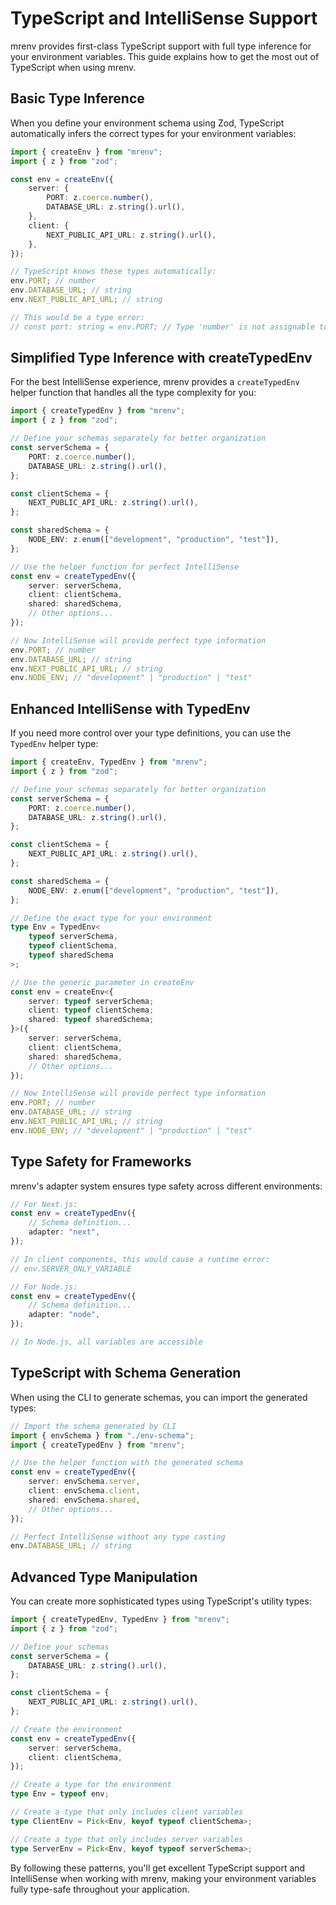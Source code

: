 # TypeScript and IntelliSense Support

mrenv provides first-class TypeScript support with full type inference for your environment variables. This guide explains how to get the most out of TypeScript when using mrenv.

## Basic Type Inference

When you define your environment schema using Zod, TypeScript automatically infers the correct types for your environment variables:

```typescript
import { createEnv } from "mrenv";
import { z } from "zod";

const env = createEnv({
	server: {
		PORT: z.coerce.number(),
		DATABASE_URL: z.string().url(),
	},
	client: {
		NEXT_PUBLIC_API_URL: z.string().url(),
	},
});

// TypeScript knows these types automatically:
env.PORT; // number
env.DATABASE_URL; // string
env.NEXT_PUBLIC_API_URL; // string

// This would be a type error:
// const port: string = env.PORT; // Type 'number' is not assignable to type 'string'
```

## Simplified Type Inference with createTypedEnv

For the best IntelliSense experience, mrenv provides a `createTypedEnv` helper function that handles all the type complexity for you:

```typescript
import { createTypedEnv } from "mrenv";
import { z } from "zod";

// Define your schemas separately for better organization
const serverSchema = {
	PORT: z.coerce.number(),
	DATABASE_URL: z.string().url(),
};

const clientSchema = {
	NEXT_PUBLIC_API_URL: z.string().url(),
};

const sharedSchema = {
	NODE_ENV: z.enum(["development", "production", "test"]),
};

// Use the helper function for perfect IntelliSense
const env = createTypedEnv({
	server: serverSchema,
	client: clientSchema,
	shared: sharedSchema,
	// Other options...
});

// Now IntelliSense will provide perfect type information
env.PORT; // number
env.DATABASE_URL; // string
env.NEXT_PUBLIC_API_URL; // string
env.NODE_ENV; // "development" | "production" | "test"
```

## Enhanced IntelliSense with TypedEnv

If you need more control over your type definitions, you can use the `TypedEnv` helper type:

```typescript
import { createEnv, TypedEnv } from "mrenv";
import { z } from "zod";

// Define your schemas separately for better organization
const serverSchema = {
	PORT: z.coerce.number(),
	DATABASE_URL: z.string().url(),
};

const clientSchema = {
	NEXT_PUBLIC_API_URL: z.string().url(),
};

const sharedSchema = {
	NODE_ENV: z.enum(["development", "production", "test"]),
};

// Define the exact type for your environment
type Env = TypedEnv<
	typeof serverSchema,
	typeof clientSchema,
	typeof sharedSchema
>;

// Use the generic parameter in createEnv
const env = createEnv<{
	server: typeof serverSchema;
	client: typeof clientSchema;
	shared: typeof sharedSchema;
}>({
	server: serverSchema,
	client: clientSchema,
	shared: sharedSchema,
	// Other options...
});

// Now IntelliSense will provide perfect type information
env.PORT; // number
env.DATABASE_URL; // string
env.NEXT_PUBLIC_API_URL; // string
env.NODE_ENV; // "development" | "production" | "test"
```

## Type Safety for Frameworks

mrenv's adapter system ensures type safety across different environments:

```typescript
// For Next.js:
const env = createTypedEnv({
	// Schema definition...
	adapter: "next",
});

// In client components, this would cause a runtime error:
// env.SERVER_ONLY_VARIABLE

// For Node.js:
const env = createTypedEnv({
	// Schema definition...
	adapter: "node",
});

// In Node.js, all variables are accessible
```

## TypeScript with Schema Generation

When using the CLI to generate schemas, you can import the generated types:

```typescript
// Import the schema generated by CLI
import { envSchema } from "./env-schema";
import { createTypedEnv } from "mrenv";

// Use the helper function with the generated schema
const env = createTypedEnv({
	server: envSchema.server,
	client: envSchema.client,
	shared: envSchema.shared,
	// Other options...
});

// Perfect IntelliSense without any type casting
env.DATABASE_URL; // string
```

## Advanced Type Manipulation

You can create more sophisticated types using TypeScript's utility types:

```typescript
import { createTypedEnv, TypedEnv } from "mrenv";
import { z } from "zod";

// Define your schemas
const serverSchema = {
	DATABASE_URL: z.string().url(),
};

const clientSchema = {
	NEXT_PUBLIC_API_URL: z.string().url(),
};

// Create the environment
const env = createTypedEnv({
	server: serverSchema,
	client: clientSchema,
});

// Create a type for the environment
type Env = typeof env;

// Create a type that only includes client variables
type ClientEnv = Pick<Env, keyof typeof clientSchema>;

// Create a type that only includes server variables
type ServerEnv = Pick<Env, keyof typeof serverSchema>;
```

By following these patterns, you'll get excellent TypeScript support and IntelliSense when working with mrenv, making your environment variables fully type-safe throughout your application.
